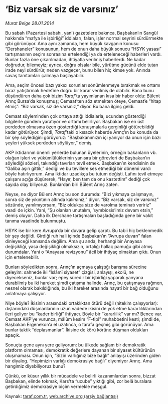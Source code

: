 # ‘Biz varsak siz de varsınız’

*Murat Belge 28.01.2014*

<div class="yazi"><p>Bu sabah (Pazartesi sabahı, yani) gazetelere bakınca, Başbakan’ın Sarıgül hakkında “mafya ile işbirliği” iddiaları, falan, işler normal seyrini sürdürmekte gibi görünüyor. Ama aynı zamanda, hem büyük kavganın konusu “Dershaneler” konusunun, hem de onun daha büyük sonucu “HSYK yasası” tartışmasının seçim sonrasına ertelendiği ya da erteleneceği haberleri vardı. Bunlar fazla öne çıkarılmadan, ihtiyatla verilmiş haberlerdi. Ne kadar doğrudur, bilemeyiz; ayrıca, doğru olsalar bile, yürütme gücünü elde tutan irade neyi sürdürür, neden vazgeçer, bunu bilen hiç kimse yok. Anında savaş tamtamları çalmaya başlayabilir. </p>
<p>Ama, seçim öncesi bazı yakıcı sorunları sönümlenmeye bırakmak ve ortamı biraz yatıştırmak hedefine doğru bir karar verilmiş de olabilir. Bana bunu düşündüren daha çok bizim <i>Taraf</i>’ta yayımlanan kısa bir haber oldu: Bülent Arınç Bursa’da konuşmuş; Cemaat’ten söz etmekten öteye, Cemaat’e “hitap etmiş”: “Biz varsak, siz de varsınız,” diyor. Bu bana ilginç geldi. </p>
<p>Cemaat söyleminden çok ortaya attığı iddialarla, ucundan gösterdiği bilgilerle gündem yaratıyor ve ortamı belirliyor. Başbakan ise en üst perdeden olmasına özen gösterdiği konuşmalarla gerginliği götürebildiği kadar götürüyor. Şimdi, <i>Taraf</i>’taki o kısacık haberde Arınç’ın bu konuda da bir şey söylediğini görüyoruz: “Başbakanımızın içi yanıyor da onun için bazı şeyleri yüksek perdeden söylüyor,” demiş. </p>
<p>AKP iktidarının önemli yerlerde bulunan üyelerinin, örneğin bakanların vb. olağan işleri ve yükümlülüklerinin yanısıra bir görevleri de Başbakan’ın söylediği sözleri, takındığı tavırları tevil etmek. Başbakan’ın kendisinin de “Galiba aşırı gittik,” dediği ve bu tevillere ses etmediği bir dönemi vardı  böyle hatırlıyorum. Ama iktidar uzadıkça bu tutum değişti. Lafını tevil etmeye çalışanı açığa düşürerek, “Hayır, ben tam da onu kastettim” dediği çok sayıda olay biliyoruz. Bunlardan biri Bülent Arınç zaten. </p>
<p>Neyse, ne diyor Bülent Arınç bu son durumda: “Bizi yıkmaya çalışmayın, sonra siz de yıkıntının altında kalırsınız,” diyor. “Biz varsak, siz de varsınız” sözünde, yanılmıyorsam, “Biz oldukça size de varolma teminatı veririz” vaadi de içkin. Yani, “Şu olanları unutalım, ‘symbiosis’imiz devam etsin,” demiş oluyor. Daha ilk Dershane tartışmaları başladığında gene bir vakit tanıma vaadinde bulunmuştu. </p>
<p>HSYK ise bir kere Avrupa’da bir duvara gelip çarptı. Bu tabii hiç beklenmedik bir şey değildi. Girdiği ruh hali içinde Başbakan’ın “Avrupa duvarı” falan dinleyeceği kanısında değilim. Ama şu anda, herhangi bir Anayasa değişikliği, yasa değişikliği olmaksızın, ortalığı hallaç pamuğu gibi atmış durumdalar. Yani o “Anayasa revizyonu” âcil bir ihtiyaç olmaktan çıktı. Onun için ertelenebilir. </p>
<p>Bunları söyledikten sonra, Arınç’ın açmaya çalıştığı barışma sürecine geleyim: sahnede iki “İslâmî siyaset” çizgisi, anlayışı, ekolü, ne diyecekseniz, bunlar var; epey süredir bir işbirliği yaparak yanyana durabilmiş bu iki hareket şimdi çatışma halinde. Arınç, bu çatışmaya rağmen, nesnel olarak bakıldığında, bu iki hareket arasında hayatî bir bağ olduğunu anlatmaya çalışıyor. </p>
<p>Niye böyle? İkisinin arasındaki ortaklıktan ötürü değil (nitekim çalışıyorlar): dışlarındaki düşmanlarının uzun vadede ikisini de yok etme kararlılıklarından ileri geliyor bu “kader birliği” ihtiyacı. Böyle bir “kararlılık” var mı? Bence var. Cemaat AKP’ye vurunca, mâlûm kesim “F-tipi” muhabbetini kesti; şimdi de, Başbakan Ergenekon’a el uzatınca, o tarafa geçmiş gibi görünüyor. Ama bunlar taktik “deplasmanlar”. İkisine de körü körüne düşman oldukları apaçık.</p>
<p>Sonuçta gene aynı yere geliyorum: bu ülkede sağlam bir demokratik platform olmaması, demokratik değerlere dayanan bir siyaset kültürünün oluşmaması. Onun için, “Sizin varlığınız bize bağlı” anlayışı üzerinden giden bir diyalog. “Hepimizin varlığı demokrasiye bağlı” diyemiyor Arınç. Ama hangimiz diyebiliyoruz bunu?</p>
<p>Çünkü, on küsur yıllık bir mücadele ve belirli kazanımlardan sonra, bizzat Başbakan, elinde tokmak, Kars’ta “ucube” yıktığı gibi, zor belâ buralara getirdiğimiz demokrasiye biçim vermekle meşgul.</p>
</div>

Kaynak: [taraf.com.tr](http://www.taraf.com.tr:80/murat-belge/makale-biz-varsak-siz-de-varsiniz.htm), [web.archive.org (arşiv bağlantısı)](http://web.archive.org/web/20140131000625/http://www.taraf.com.tr:80/murat-belge/makale-biz-varsak-siz-de-varsiniz.htm)
